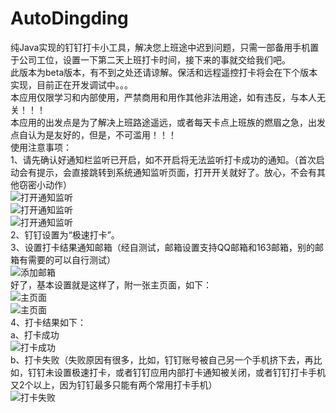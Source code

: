 # AutoDingding
纯Java实现的钉钉打卡小工具，解决您上班途中迟到问题，只需一部备用手机置于公司工位，设置一下第二天上班打卡时间，接下来的事就交给我们吧。  
此版本为beta版本，有不到之处还请谅解。保活和远程遥控打卡将会在下个版本实现，目前正在开发调试中。。。  
本应用仅限学习和内部使用，严禁商用和用作其他非法用途，如有违反，与本人无关！！！  
本应用的出发点是为了解决上班路途遥远，或者每天卡点上班族的燃眉之急，出发点自认为是友好的，但是，不可滥用！！！  
使用注意事项：  
1、请先确认好通知栏监听已开启，如不开启将无法监听打卡成功的通知。（首次启动会有提示，会直接跳转到系统通知监听页面，打开开关就好了。放心，不会有其他窃密小动作）  
![打开通知监听](https://github.com/pengxianhong/AutoDingding/blob/master/demoImage/0_gaitubao_540x1080.jpg)  
![打开通知监听](https://github.com/pengxianhong/AutoDingding/blob/master/demoImage/1_gaitubao_540x1080.jpg)  
![打开通知监听](https://github.com/pengxianhong/AutoDingding/blob/master/demoImage/2_gaitubao_540x1080.jpg)  
2、钉钉设置为“极速打卡”。  
3、设置打卡结果通知邮箱（经自测试，邮箱设置支持QQ邮箱和163邮箱，别的邮箱有需要的可以自行测试）  
![添加邮箱](https://github.com/pengxianhong/AutoDingding/blob/master/demoImage/3_gaitubao_540x1080.jpg)  
好了，基本设置就是这样了，附一张主页面，如下：  
![主页面](https://github.com/pengxianhong/AutoDingding/blob/master/demoImage/4_gaitubao_540x1080.jpg)  
![主页面](https://github.com/pengxianhong/AutoDingding/blob/master/demoImage/5_gaitubao_540x1080.jpg)  
4、打卡结果如下：  
a、打卡成功  
![打卡成功](https://github.com/pengxianhong/AutoDingding/blob/master/demoImage/6.jpg)  
b、打卡失败（失败原因有很多，比如，钉钉账号被自己另一个手机挤下去，再比如，钉钉未设置极速打卡，或者钉钉应用内部打卡通知被关闭，或者钉钉打卡手机又2个以上，因为钉钉最多只能有两个常用打卡手机）  
![打卡失败](https://github.com/pengxianhong/AutoDingding/blob/master/demoImage/7.jpg)
